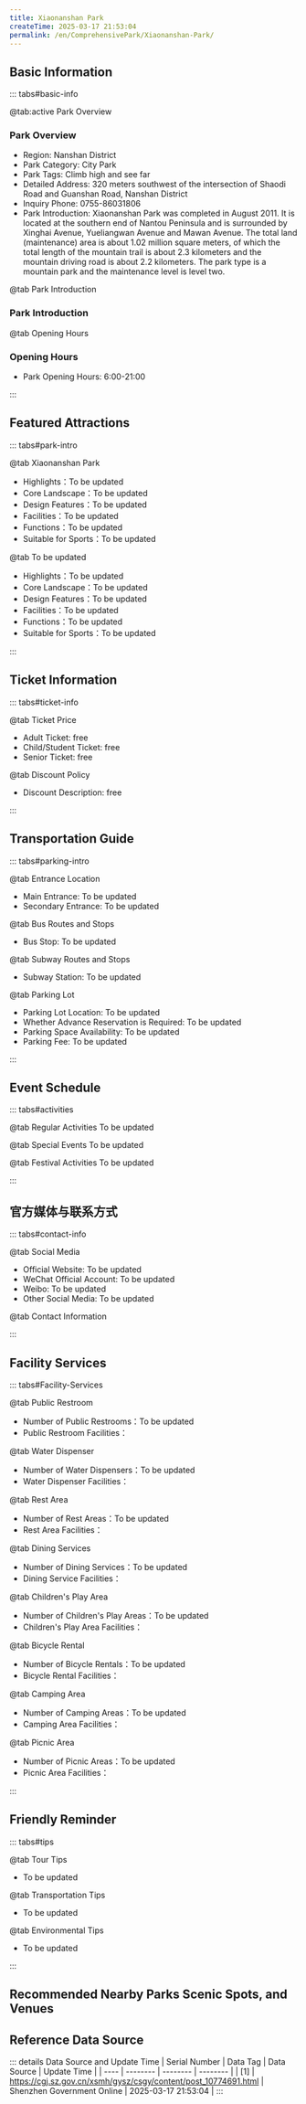```yaml
---
title: Xiaonanshan Park
createTime: 2025-03-17 21:53:04
permalink: /en/ComprehensivePark/Xiaonanshan-Park/
---
```



<script setup>
import ImageSwiper from '/.vuepress/theme/components/ImageSwiper.vue'
// 轮播图数据
const swiperItems = [
    {
                link: 'https://cgj.sz.gov.cn/img/4/4005/4005701/10774691.jpg',
                title: 'Xiaonanshan Park',
                description: '',
                author: 'Shenzhen Government Online',
                date: '2025/03/17'
                },
  {
                link: 'https://cgj.sz.gov.cn/img/4/4005/4005701/10774691.jpg',
                title: 'Xiaonanshan Park',
                description: '',
                author: 'Shenzhen Government Online',
                date: '2025/03/17'
                }
]
// 配置项
const swiperConfig = {
  height: 500,
  showInfo: true
}
</script>
<!-- 轮播图组件 -->
<ImageSwiper :items="swiperItems" :config="swiperConfig" />



## Basic Information

::: tabs#basic-info

@tab:active Park Overview
### Park Overview
- Region: Nanshan District
- Park Category: City Park
- Park Tags: Climb high and see far
- Detailed Address: 320 meters southwest of the intersection of Shaodi Road and Guanshan Road, Nanshan District
- Inquiry Phone: 0755-86031806
- Park Introduction: Xiaonanshan Park was completed in August 2011. It is located at the southern end of Nantou Peninsula and is surrounded by Xinghai Avenue, Yueliangwan Avenue and Mawan Avenue. The total land (maintenance) area is about 1.02 million square meters, of which the total length of the mountain trail is about 2.3 kilometers and the mountain driving road is about 2.2 kilometers. The park type is a mountain park and the maintenance level is level two.

@tab Park Introduction
### Park Introduction
@tab Opening Hours
### Opening Hours
- Park Opening Hours: 6:00-21:00

:::

## Featured Attractions

::: tabs#park-intro

@tab Xiaonanshan Park
<ImageCard
image="https://cgj.sz.gov.cn/images/index20230710_1.png"
    title="Xiaonanshan Park"
    description="Yandun, ancient city wall, Wanli bronze statue, etc."
    date=""
    author="Shenzhen Government Online"
/>


- Highlights：To be updated
- Core Landscape：To be updated
- Design Features：To be updated
- Facilities：To be updated
- Functions：To be updated
- Suitable for Sports：To be updated

@tab To be updated
<ImageCard
image="https://cgj.sz.gov.cn/images/index20230710_1.png"
    title="Xiaonanshan Park"
    description="Yandun, ancient city wall, Wanli bronze statue, etc."
    date=""
    author="Shenzhen Government Online"
/>


- Highlights：To be updated
- Core Landscape：To be updated
- Design Features：To be updated
- Facilities：To be updated
- Functions：To be updated
- Suitable for Sports：To be updated

:::

## Ticket Information

::: tabs#ticket-info

@tab Ticket Price
- Adult Ticket: free
- Child/Student Ticket: free
- Senior Ticket: free

@tab Discount Policy
- Discount Description: free

:::

## Transportation Guide

::: tabs#parking-intro

@tab Entrance Location
- Main Entrance: To be updated
- Secondary Entrance: To be updated

@tab Bus Routes and Stops
- Bus Stop: To be updated

@tab Subway Routes and Stops
- Subway Station: To be updated

@tab Parking Lot
- Parking Lot Location: To be updated
- Whether Advance Reservation is Required: To be updated
- Parking Space Availability: To be updated
- Parking Fee: To be updated

:::

## Event Schedule

::: tabs#activities

@tab Regular Activities
To be updated

@tab Special Events
To be updated

@tab Festival Activities
To be updated

:::

## 官方媒体与联系方式

::: tabs#contact-info

@tab Social Media
- Official Website: To be updated
- WeChat Official Account: To be updated
- Weibo: To be updated
- Other Social Media: To be updated

@tab Contact Information

:::

## Facility Services

::: tabs#Facility-Services

@tab Public Restroom
- Number of Public Restrooms：To be updated
- Public Restroom Facilities：

@tab Water Dispenser
- Number of Water Dispensers：To be updated
- Water Dispenser Facilities：

@tab Rest Area
- Number of Rest Areas：To be updated
- Rest Area Facilities：

@tab Dining Services
- Number of Dining Services：To be updated
- Dining Service Facilities：

@tab Children's Play Area
- Number of Children's Play Areas：To be updated
- Children's Play Area Facilities：

@tab Bicycle Rental
- Number of Bicycle Rentals：To be updated
- Bicycle Rental Facilities：

@tab Camping Area
- Number of Camping Areas：To be updated
- Camping Area Facilities：

@tab Picnic Area
- Number of Picnic Areas：To be updated
- Picnic Area Facilities：

:::

## Friendly Reminder

::: tabs#tips

@tab Tour Tips
- To be updated

@tab Transportation Tips
- To be updated

@tab Environmental Tips
- To be updated

:::

## Recommended Nearby Parks Scenic Spots, and Venues

<CardGrid>
  <ImageCard
        image="https://cgj.sz.gov.cn/img/4/4005/4005708/10774694.jpg"
        title="Left Battery Park"
        description="Zuo Fort Park was built in February 2016. It is located on the top of Shenzhen Yingzui Mountain on Shenkou Peninsula in Nanshan District, Shenzhen. It is divide"
        href="/en/ComprehensivePark/Zuo-Paotai-Park/"
        author="Shenzhen Government Online"
        date="2025/01/02"
      />
      <ImageCard
        image="https://cgj.sz.gov.cn/img/4/4005/4005708/10774694.jpg"
        title="Left Battery Park"
        description="Zuo Fort Park was built in February 2016. It is located on the top of Shenzhen Yingzui Mountain on Shenkou Peninsula in Nanshan District, Shenzhen. It is divide"
        href="/en/ComprehensivePark/Zuo-Paotai-Park/"
        author="Shenzhen Government Online"
        date="2025/01/02"
      />
    </CardGrid>


## Reference Data Source

::: details Data Source and Update Time
| Serial Number | Data Tag | Data Source | Update Time |
| ---- | -------- | -------- | -------- |
| [1] | https://cgj.sz.gov.cn/xsmh/gysz/csgy/content/post_10774691.html | Shenzhen Government Online | 2025-03-17 21:53:04 |
:::

